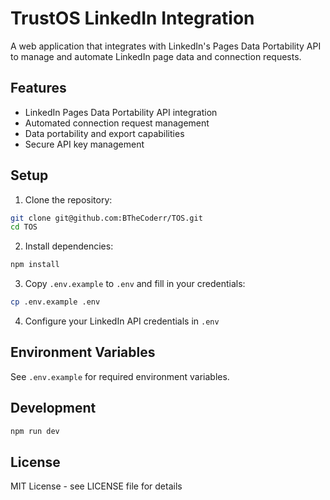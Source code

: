 # TrustOS LinkedIn Integration

A web application that integrates with LinkedIn's Pages Data Portability API to manage and automate LinkedIn page data and connection requests.

## Features

- LinkedIn Pages Data Portability API integration
- Automated connection request management
- Data portability and export capabilities
- Secure API key management

## Setup

1. Clone the repository:
```bash
git clone git@github.com:BTheCoderr/TOS.git
cd TOS
```

2. Install dependencies:
```bash
npm install
```

3. Copy `.env.example` to `.env` and fill in your credentials:
```bash
cp .env.example .env
```

4. Configure your LinkedIn API credentials in `.env`

## Environment Variables

See `.env.example` for required environment variables.

## Development

```bash
npm run dev
```

## License

MIT License - see LICENSE file for details 